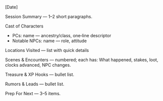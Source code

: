 
[Date]

Session Summary — 1–2 short paragraphs.

Cast of Characters
- PCs: name — ancestry/class, one‑line descriptor
- Notable NPCs: name — role, attitude

Locations Visited — list with quick details

Scenes & Encounters — numbered; each has: What happened, stakes, loot, clocks advanced, NPC changes.

Treasure & XP Hooks — bullet list.

Rumors & Leads — bullet list.

Prep For Next — 3–5 items.
